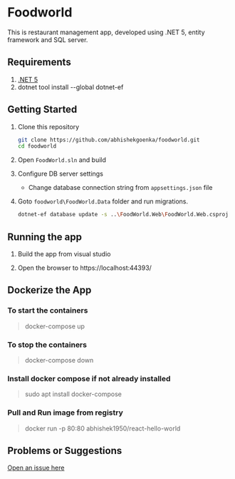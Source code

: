 # Foodworld

This is restaurant management app, developed using .NET 5, entity framework and SQL server.

## Requirements

1. [.NET 5](https://dotnet.microsoft.com/download/dotnet/5.0)
1. dotnet tool install --global dotnet-ef



## Getting Started

1. Clone this repository

    ```bash
    git clone https://github.com/abhishekgoenka/foodworld.git
    cd foodworld
    ```

1. Open `FoodWorld.sln` and build

    
1. Configure DB server settings

    - Change database connection string from `appsettings.json` file

1. Goto `foodworld\FoodWorld.Data` folder and run migrations. 

    ```bash
    dotnet-ef database update -s ..\FoodWorld.Web\FoodWorld.Web.csproj
    ``` 
## Running the app

1. Build the  app from visual studio

1. Open the browser to https://localhost:44393/

## Dockerize the App 


### To start the containers
> docker-compose up

### To stop the containers
> docker-compose down

### Install docker compose if not already installed
> sudo apt  install docker-compose

### Pull and Run image from registry
> docker run -p 80:80 abhishek1950/react-hello-world

## Problems or Suggestions

[Open an issue here](https://github.com/abhishekgoenka/foodworld/issues)
